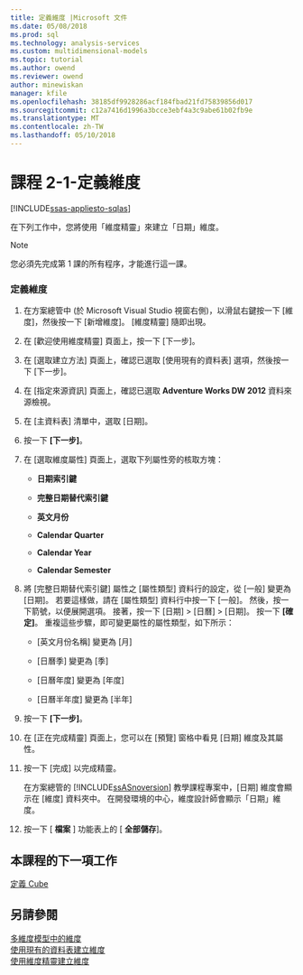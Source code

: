 ```yaml
---
title: 定義維度 |Microsoft 文件
ms.date: 05/08/2018
ms.prod: sql
ms.technology: analysis-services
ms.custom: multidimensional-models
ms.topic: tutorial
ms.author: owend
ms.reviewer: owend
author: minewiskan
manager: kfile
ms.openlocfilehash: 38185df9928286acf184fbad21fd75839856d017
ms.sourcegitcommit: c12a7416d1996a3bcce3ebf4a3c9abe61b02fb9e
ms.translationtype: MT
ms.contentlocale: zh-TW
ms.lasthandoff: 05/10/2018
---
```

# <a name="lesson-2-1---defining-a-dimension"></a>課程 2-1-定義維度
[!INCLUDE[ssas-appliesto-sqlas](../includes/ssas-appliesto-sqlas.md)]

在下列工作中，您將使用「維度精靈」來建立「日期」維度。  
  
> [!NOTE]  
> 您必須先完成第 1 課的所有程序，才能進行這一課。  
  
### <a name="to-define-a-dimension"></a>定義維度  
  
1.  在方案總管中 (於 Microsoft Visual Studio 視窗右側)，以滑鼠右鍵按一下 [維度]，然後按一下 [新增維度]。 [維度精靈] 隨即出現。  
  
2.  在 [歡迎使用維度精靈] 頁面上，按一下 [下一步]。  
  
3.  在 [選取建立方法] 頁面上，確認已選取 [使用現有的資料表] 選項，然後按一下 [下一步]。  
  
4.  在 [指定來源資訊] 頁面上，確認已選取 **Adventure Works DW 2012** 資料來源檢視。  
  
5.  在 [主資料表] 清單中，選取 [日期]。  
  
6.  按一下 **[下一步]**。  
  
7.  在 [選取維度屬性] 頁面上，選取下列屬性旁的核取方塊：  
  
    -   **日期索引鍵**  
  
    -   **完整日期替代索引鍵**  
  
    -   **英文月份**  
  
    -   **Calendar Quarter**  
  
    -   **Calendar Year**  
  
    -   **Calendar Semester**  
  
8.  將 [完整日期替代索引鍵] 屬性之 [屬性類型] 資料行的設定，從 [一般] 變更為 [日期]。 若要這樣做，請在 [屬性類型] 資料行中按一下 [一般]。 然後，按一下箭號，以便展開選項。 接著，按一下 [日期] > [日曆] > [日期]。 按一下 **[確定]**。 重複這些步驟，即可變更屬性的屬性類型，如下所示：  
  
    -   [英文月份名稱] 變更為 [月]  
  
    -   [日曆季] 變更為 [季]  
  
    -   [日曆年度] 變更為 [年度]  
  
    -   [日曆半年度] 變更為 [半年]  
  
9. 按一下 **[下一步]**。  
  
10. 在 [正在完成精靈] 頁面上，您可以在 [預覽] 窗格中看見 [日期] 維度及其屬性。  
  
11. 按一下 [完成] 以完成精靈。  
  
    在方案總管的 [!INCLUDE[ssASnoversion](../includes/ssasnoversion-md.md)] 教學課程專案中，[日期] 維度會顯示在 [維度] 資料夾中。 在開發環境的中心，維度設計師會顯示「日期」維度。  
  
12. 按一下 [ **檔案** ] 功能表上的 [ **全部儲存**]。  
  
## <a name="next-task-in-lesson"></a>本課程的下一項工作  
[定義 Cube](../analysis-services/lesson-2-2-defining-a-cube.md)  
  
## <a name="see-also"></a>另請參閱  
[多維度模型中的維度](../analysis-services/multidimensional-models/dimensions-in-multidimensional-models.md)  
[使用現有的資料表建立維度](../analysis-services/multidimensional-models/create-a-dimension-by-using-an-existing-table.md)  
[使用維度精靈建立維度](../analysis-services/multidimensional-models/create-a-dimension-using-the-dimension-wizard.md)  
  
  
  
